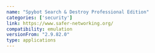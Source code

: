 ```yaml
---
name: "Spybot Search & Destroy Professional Edition"
categories: ['security']
link: https://www.safer-networking.org/
compatibility: emulation
versionFrom: "2.9.82.0"
type: applications
---
```


